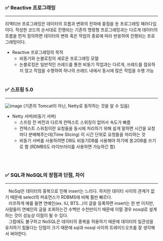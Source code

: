 ### :white_check_mark: Reactive 프로그래밍
<hr>
리액티브 프로그래밍은 데이터의 흐름과 변화의 전파에 중점을 둔 프로그래밍 패러다임이다.
작성한 코드의 순서대로 진행되는 기존의 명령형 프로그래밍과는 다르게 데이터의 흐름을 먼저 정의하면 데이터의 변화 혹은 작업의 종료에 따라 반응하여 진행되는 프로그래밍이다.

- Reactive 프로그래밍의 목적
  - 비동기와 논블로킹의 새로운 프로그래밍 모델
  - 논블로킹은 일반적인 쓰레드를 통한 비동기 작업과는 다르게, 쓰레드를 점유하지 않고 작업을 수행하여 하나의 쓰레드 내에서 동시에 많은 작업을 수행 가능
<br><br>


### :white_check_mark: 스프링 5.0
<hr>

![image](https://user-images.githubusercontent.com/81916648/134776219-4481bbde-11da-42c7-bf1a-4c7e522822cc.png)
(기존의 Tomcat이 아닌, Netty로 동작하는 것을 알 수 있음)

- Netty 서버(비동기 서버)
  - 스프링 전 버전과 다르게 컨텍스트 스위칭이 없어서 속도가 빠름
  - 컨텍스트 스위칭이란 요청들을 동시에 처리하기 위해 쉽게 말하면 시간을 요청마다 분배해주는데(Time Slicing) 이 시간 단위로 요청들을 처리하는 것
  - 비동기 서버를 사용하려면 DB도 비동기DB를 사용해야 하기에 몽고DB를 쓰기로 함 (RDMBS도 라이브러리를 사용하면 가능하긴 함)


<br><br>

### :white_check_mark: SQL과 NoSQL의 장점과 단점, 차이
<hr>
&nbsp;&nbsp;&nbsp;NoSql은 데이터의 중복으로 인해 insert는 느리다. 하지만 데이터 사이의 관계가 없기 때문에 select의 퍼포먼스가 RDBMS에 비해 훨씬 빠르다.<br>
&nbsp;&nbsp;&nbsp;러프하게 예를 들면 연예인(ex. IU, BTS...)이 글을 등록하면 insert는 한 번 이지만, 사람들이 연예인의 글을 조회하는건 수백만 수천만이기 때문에 이럴 경우 nosql로 설계하는 것이 성능상 이점이 될 수 있다.<br>
&nbsp;&nbsp;&nbsp;그럼에도 불구하고 NoSQL은 데이터의 중복을 허용하기 때문에 데이터의 일관성을 유지하기 힘들다는 단점이 크기 때문에 sql과 nosql 사이의 트레이드오프를 잘 생각해서 써야한다.

